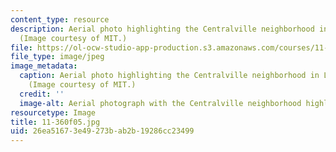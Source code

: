 ```yaml
---
content_type: resource
description: Aerial photo highlighting the Centralville neighborhood in Lowell, MA.
  (Image courtesy of MIT.)
file: https://ol-ocw-studio-app-production.s3.amazonaws.com/courses/11-360-community-growth-and-land-use-planning-fall-2005/26ea51673e49273bab2b19286cc23499_11-360f05.jpg
file_type: image/jpeg
image_metadata:
  caption: Aerial photo highlighting the Centralville neighborhood in Lowell, MA.
    (Image courtesy of MIT.)
  credit: ''
  image-alt: Aerial photograph with the Centralville neighborhood highlighted in pink.
resourcetype: Image
title: 11-360f05.jpg
uid: 26ea5167-3e49-273b-ab2b-19286cc23499
---
```

